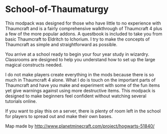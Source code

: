 # School-of-Thaumaturgy
This modpack was designed for those who have little to no experience with Thaumcraft and is a fairly comprehensive walkthrough of Thaumcraft 4 plus a few of the more popular addons. A questbook is included to take you from basic Thaumcraft to Eldritch to Ichorium. I try to make the concepts of Thaumcraft as simple and straightforward as possible.
 
You arrive at a school ready to begin your four year study in wizardry. Classrooms are designed to help you understand how to set up the large magical constructs needed. 
 
I do not make players create everything in the mods because there is so much in Thaumcraft 4 alone. What I do is touch on the important parts of Thaumcraft and have you make and experiment with some of the fun items yet give warnings against using more destructive items. This modpack is designed to make beginners feel confident without watching several tutorials online. 
 
If you want to play this on a server, there is plenty of room left in the school for players to spread out and make their own bases.
 
Map made by http://www.planetminecraft.com/project/hogwarts-51840/
